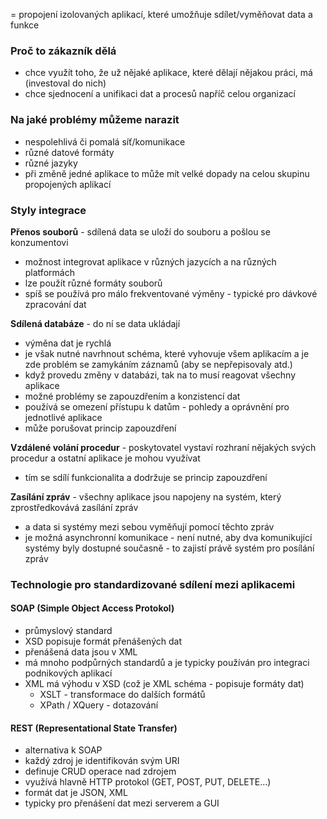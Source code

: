 = propojení izolovaných aplikací, které umožňuje sdílet/vyměňovat data a funkce

### Proč to zákazník dělá
- chce využít toho, že už nějaké aplikace, které dělají nějakou práci, má (investoval do nich)
- chce sjednocení a unifikaci dat a procesů napříč celou organizací

### Na jaké problémy můžeme narazit
- nespolehlivá či pomalá síť/komunikace
- různé datové formáty
- různé jazyky
- při změně jedné aplikace to může mít velké dopady na celou skupinu propojených aplikací

### Styly integrace
**Přenos souborů** - sdílená data se uloží do souboru a pošlou se konzumentovi
- možnost integrovat aplikace v různých jazycích a na různých platformách
- lze použít různé formáty souborů
- spíš se používá pro málo frekventované výměny - typické pro dávkové zpracování dat

**Sdílená databáze** - do ní se data ukládají
- výměna dat je rychlá
- je však nutné navrhnout schéma, které vyhovuje všem aplikacím a je zde problém se zamykáním záznamů (aby se nepřepisovaly atd.)
- když provedu změny v databázi, tak na to musí reagovat všechny aplikace
- možné problémy se zapouzdřením a konzistencí dat
- používá se omezení přístupu k datům - pohledy a oprávnění pro jednotlivé aplikace
- může porušovat princip zapouzdření

**Vzdálené volání procedur** - poskytovatel vystaví rozhraní nějakých svých procedur a ostatní aplikace je mohou využívat
- tím se sdílí funkcionalita a dodržuje se princip zapouzdření

**Zasílání zpráv** - všechny aplikace jsou napojeny na systém, který zprostředkovává zasílání zpráv
- a data si systémy mezi sebou vyměňují pomocí těchto zpráv
- je možná asynchronní komunikace - není nutné, aby dva komunikující systémy byly dostupné současně - to zajistí právě systém pro posílání zpráv

### Technologie pro standardizované sdílení mezi aplikacemi
#### SOAP (Simple Object Access Protokol)
- průmyslový standard
- XSD popisuje formát přenášených dat
- přenášená data jsou v XML
- má mnoho podpůrných standardů a je typicky používán pro integraci podnikových aplikací
- XML má výhodu v XSD (což je XML schéma - popisuje formáty dat)
	- XSLT - transformace do dalších formátů
	- XPath / XQuery - dotazování

#### REST (Representational State Transfer)
- alternativa k SOAP
- každý zdroj je identifikován svým URI
- definuje CRUD operace nad zdrojem
- využívá hlavně HTTP protokol (GET, POST, PUT, DELETE...)
- formát dat je JSON, XML
- typicky pro přenášení dat mezi serverem a GUI